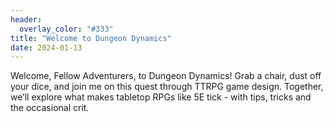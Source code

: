 ```yaml
---
header:
  overlay_color: "#333"
title: "Welcome to Dungeon Dynamics"
date: 2024-01-13
---
```


Welcome, Fellow Adventurers, to Dungeon Dynamics! Grab a chair, dust off your dice, and join me on this quest through TTRPG game design. Together, we’ll explore what makes tabletop RPGs like 5E tick - with tips, tricks and the occasional crit.
